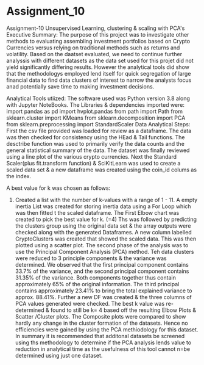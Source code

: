 # Assignment_10
Assignment-10 Unsupervised Learning, clustering &amp; scaling with PCA's
Executive Summary: 
The purpose of this project was to investigate other methods to evaluating assembling investment portfolios based on Crypto Currencies versus relying on traditional methods such as returns and volatility. Based on the daatset evaluated,  we need to continue further analyssis with different datasets as the data set used for this projet did not yield significantly differing results.  However the analytical tools did show that the methodologys employed lend itself for quick segregation of large financial data to find data clusters of interest to narrow the analysts focus anad potentially save time to making investment decisions.

Analytical Tools utiized:
The software used was Python version 3.8 along with Jupyter NoteBooks. The Libraries & dependencies     imported were:  
 import pandas as pd
 import hvplot.pandas
 from path import Path
 from sklearn.cluster import KMeans
 from sklearn.decomposition import PCA
 from sklearn.preprocessing import StandardScaler
Data Analytical Steps:
First the csv file provided was loaded for review as a dataframe. The data was then checked for consistency using the HEad & Tail functions. The desctribe function was used to primarily verify the data counts and the general statistical summary of the data. The dataset was finally reviewed using a line plot of the various crypto currencies.
Next the Standard Scaler(plus fit.transform function) & SciKitLearn was used to create a scaled data set & a new dataframe was created using the coin_id colums as the index. 

A best value for k was chosen as follows: 
1. Created a list with the number of k-values with a range of 1 - 11. A empty inertia List was created for storing inertia data using a For Loop which was then fitted t the scaled dataframe. The First Elbow chart was created to pick the best value for k. (=4)
Ths was followed by predicting the clusters group using the original data set & the array outputs were checked along with the generated Dataframes. A new column labelled CryptoClusters was created that showed the scaled data. This was then plotted using a scatter plot. 
The second phase of the analysis was to use the Principal Component Analysis (PCA) method. Teh data clusters were reduced to 3 principle components &  the variance was determined. We observed that the first principal component contains 33.7% of the variance, and the second principal component contains 31.35% of the variance. Both components together thus contain approximately 65% of the original information. The third principal contains approximately 23.41% to bring the total explained variance to approx. 88.41%.
Further a new DF was created &  the three columns of PCA values generated were checked. The best k value was re-determined & found to still be k= 4 based off the resulting Elbow Plots  & Scatter /Cluster plots. The Composite plots were compared to show hardly any change in the cluster formation of the datasets. Hence no efficiencies were gained by using the PCA methiodology for this dataset.
In summary it is recommended that additonal datasets be screened using ths methodology to determine if the PCA analysis lends value to reduction in analytical time as the usefulness of this tool cannot n=be determined using just one dataset.  